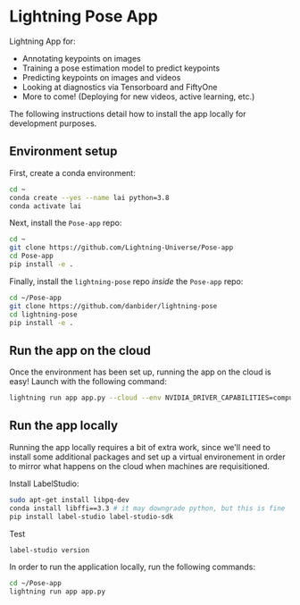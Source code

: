 # Lightning Pose App

Lightning App for:
* Annotating keypoints on images
* Training a pose estimation model to predict keypoints
* Predicting keypoints on images and videos
* Looking at diagnostics via Tensorboard and FiftyOne
* More to come! (Deploying for new videos, active learning, etc.)

The following instructions detail how to install the app locally for development purposes.

## Environment setup 

First, create a conda environment:
```bash
cd ~
conda create --yes --name lai python=3.8
conda activate lai
```

Next, install the `Pose-app` repo:
```bash
cd ~
git clone https://github.com/Lightning-Universe/Pose-app
cd Pose-app
pip install -e .
```

Finally, install the `lightning-pose` repo _inside_ the `Pose-app` repo:

```bash
cd ~/Pose-app
git clone https://github.com/danbider/lightning-pose
cd lightning-pose
pip install -e .
```

## Run the app on the cloud
Once the environment has been set up, running the app on the cloud is easy! Launch with the
following command:
```bash
lightning run app app.py --cloud --env NVIDIA_DRIVER_CAPABILITIES=compute,utility,video
```

## Run the app locally
Running the app locally requires a bit of extra work, since we'll need to install some additional
packages and set up a virtual environement in order to mirror what happens on the cloud when 
machines are requisitioned.

Install LabelStudio:
<!-- ```bash
(lai) $ virtualenv ~/venv-label-studio 
(lai) $ source ~/venv-label-studio/bin/activate; which python; python -m pip install label-studio label-studio-sdk; deactivate
(lai) $ source ~/venv-label-studio/bin/activate; python -m pip install -e .; deactivate -->
<!-- ``` -->

```bash
sudo apt-get install libpq-dev
conda install libffi==3.3 # it may downgrade python, but this is fine
pip install label-studio label-studio-sdk
```
Test
```bash
label-studio version
```

<!-- ```bash
sudo apt-get install libpq-dev
(lai) $ virtualenv ~/venv-label-studio 
(lai) $ source ~/venv-label-studio/bin/activate; which python; python -m pip install label-studio label-studio-sdk; deactivate
(lai) $ source ~/venv-label-studio/bin/activate; python -m pip install -e .; deactivate
``` -->

<!-- Test:
```bash
(lai) $ source ~/venv-label-studio/bin/activate; label-studio version; deactivate
``` -->

In order to run the application locally, run the following commands:

```bash
cd ~/Pose-app
lightning run app app.py
```
